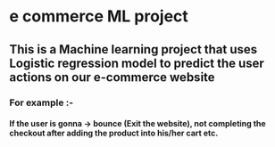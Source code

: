# e commerce ML project
## This is a Machine learning project that uses Logistic regression model to predict the user actions on our e-commerce website
### For example :-
#### If the user is gonna -> bounce (Exit the website), not completing the checkout after adding the product into his/her cart etc.
